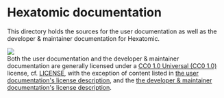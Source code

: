 # Hexatomic documentation

This directory holds the sources for the user documentation as well as the developer & maintainer documentation for Hexatomic.

![](https://img.shields.io/badge/CC0-1.0%20Universal-yellowgreen?logo=creative-commons)  
Both the user documentation and the developer & maintainer documentation are generally licensed under a [CC0 1.0 Universal (CC0 1.0)](https://creativecommons.org/publicdomain/zero/1.0/legalcode) license, cf. [LICENSE](./LICENSE), with the exception of content listed in [the user documentation's license description](./user/src/LICENSE.md), and the [the developer & maintainer documentation's license description](./dev/src/LICENSE.md).